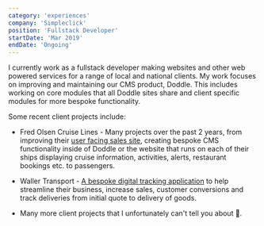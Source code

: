 ```yaml
---
category: 'experiences'
company: 'Simpleclick'
position: 'Fullstack Developer'
startDate: 'Mar 2019'
endDate: 'Ongoing'
---
```


I currently work as a fullstack developer making websites and other web powered services for a range of local and national clients. My work focuses on improving and maintaining our CMS product, Doddle. This includes working on core modules that all Doddle sites share and client specific modules for more bespoke functionality.

Some recent client projects include:

- Fred Olsen Cruise Lines - Many projects over the past 2 years, from improving their <a class="animated-link" href="https://www.fredolsencruises.com/">user facing sales site</a>, creating bespoke CMS functionality inside of Doddle or the website that runs on each of their ships displaying cruise information, activities, alerts, restaurant bookings etc. to passengers.

- Waller Transport - <a class="animated-link" href="https://uktechnews.co.uk/2021/02/02/waller-transport-services-launches-new-transport-operating-system-designed-by-simpleclick/">A bespoke digital tracking application</a> to help streamline their business, increase sales, customer conversions and track deliveries from initial quote to delivery of goods.

- Many more client projects that I unfortunately can't tell you about 🤫.
